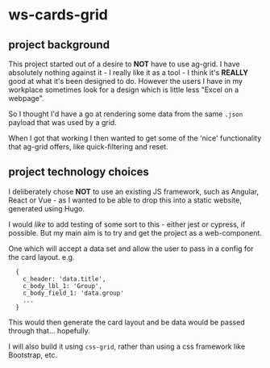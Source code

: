 # ws-cards-grid

## project background

This project started out of a desire to **NOT** have to use ag-grid. I have absolutely nothing against it - I really like it as a tool - I think it's **REALLY** good at what it's been designed to do. However the users I have in my workplace sometimes look for a design which is little less "Excel on a webpage".

So I thought I'd have a go at rendering some data from the same `.json` payload that was used by a grid.

When I got that working I then wanted to get some of the 'nice' functionality that ag-grid offers, like quick-filtering and reset.

## project technology choices

I deliberately chose **NOT** to use an existing JS framework, such as Angular, React or Vue - as I wanted to be able to drop this into a static website, generated using Hugo.

I would _like_ to add testing of some sort to this - either jest or cypress, if possible. But my main aim is to try and get the project as a web-component.

One which will accept a data set and allow the user to pass in a config for the card layout. e.g.

```
  {
    c_header: 'data.title',
    c_body_lbl_1: 'Group',
    c_body_field_1: 'data.group'
    ...
  }
```

This would then generate the card layout and be data would be passed through that... hopefully.

I will also build it using `css-grid`, rather than using a css framework like Bootstrap, etc.
